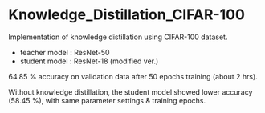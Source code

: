 # Knowledge_Distillation_CIFAR-100
Implementation of knowledge distillation using CIFAR-100 dataset.
- teacher model : ResNet-50
- student model : ResNet-18 (modified ver.)

64.85 % accuracy on validation data after 50 epochs training (about 2 hrs).

Without knowledge distillation, the student model showed lower accuracy (58.45 %), with same parameter settings & training epochs.
